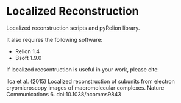 # Localized Reconstruction

Localized reconstruction scripts and pyRelion library.

It also requires the following software:
* Relion 1.4
* Bsoft 1.9.0

If localized recsontruction is useful in your work, please cite:

Ilca et al. (2015) Localized reconstruction of subunits from electron cryomicroscopy images of macromolecular complexes. Nature Communications 6. doi:10.1038/ncomms9843
